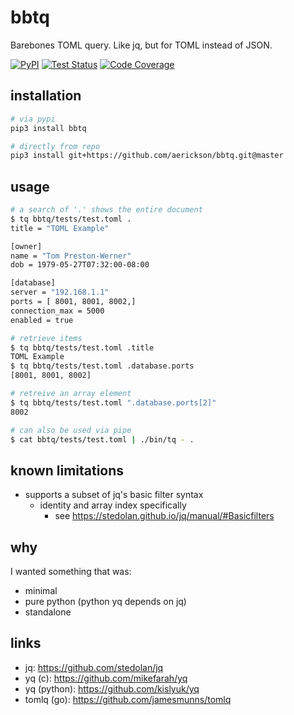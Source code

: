 # bbtq

Barebones TOML query. Like jq, but for TOML instead of JSON.

<a href="https://pypi.org/project/bbtq/"><img alt="PyPI" src="https://img.shields.io/pypi/v/bbtq"></a>
[![Test Status](https://github.com/aerickson/bbtq/actions/workflows/test.yml/badge.svg)](https://github.com/aerickson/bbtq/actions/workflows/test.yml)
[![Code Coverage](https://codecov.io/gh/aerickson/bbtq/branch/master/graph/badge.svg?token=y0FQaJuAJu)](https://codecov.io/gh/aerickson/bbtq)

## installation

```bash
# via pypi
pip3 install bbtq

# directly from repo
pip3 install git+https://github.com/aerickson/bbtq.git@master
```

## usage

```bash
# a search of '.' shows the entire document
$ tq bbtq/tests/test.toml .
title = "TOML Example"

[owner]
name = "Tom Preston-Werner"
dob = 1979-05-27T07:32:00-08:00

[database]
server = "192.168.1.1"
ports = [ 8001, 8001, 8002,]
connection_max = 5000
enabled = true

# retrieve items
$ tq bbtq/tests/test.toml .title
TOML Example
$ tq bbtq/tests/test.toml .database.ports
[8001, 8001, 8002]

# retreive an array element
$ tq bbtq/tests/test.toml ".database.ports[2]"
8002

# can also be used via pipe
$ cat bbtq/tests/test.toml | ./bin/tq - .
```

## known limitations

- supports a subset of jq's basic filter syntax
  - identity and array index specifically
    - see https://stedolan.github.io/jq/manual/#Basicfilters

## why

I wanted something that was:

- minimal
- pure python (python yq depends on jq)
- standalone

## links

- jq: https://github.com/stedolan/jq
- yq (c): https://github.com/mikefarah/yq
- yq (python): https://github.com/kislyuk/yq
- tomlq (go): https://github.com/jamesmunns/tomlq
